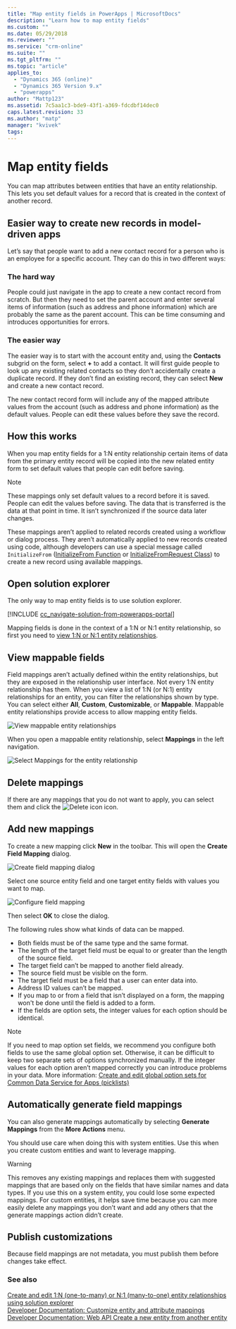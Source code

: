 ```yaml
---
title: "Map entity fields in PowerApps | MicrosoftDocs"
description: "Learn how to map entity fields"
ms.custom: ""
ms.date: 05/29/2018
ms.reviewer: ""
ms.service: "crm-online"
ms.suite: ""
ms.tgt_pltfrm: ""
ms.topic: "article"
applies_to: 
  - "Dynamics 365 (online)"
  - "Dynamics 365 Version 9.x"
  - "powerapps"
author: "Mattp123"
ms.assetid: 7c5aa1c3-bde9-43f1-a369-fdcdbf14dec0
caps.latest.revision: 33
ms.author: "matp"
manager: "kvivek"
tags: 
---
```

# Map entity fields
 
You can map attributes between entities that have an entity relationship. This lets you set default values for a record that is created in the context of another record. 

## Easier way to create new records in model-driven apps

Let’s say that people want to add a new contact record for a person who is an employee for a specific account. They can do this in two different ways:  
  
### The hard way

People could just navigate in the app to create a new contact record from scratch. But then they need to set the parent account and enter several items of information (such as address and phone information) which are probably the same as the parent account. This can be time consuming and introduces opportunities for errors.  
  
### The easier way

The easier way is to start with the account entity and, using the **Contacts** subgrid on the form, select **+** to add a contact. It will first guide people to look up any existing related contacts so they don’t accidentally create a duplicate record. If they don’t find an existing record, they can select **New** and create a new contact record. 

The new contact record form will include any of the mapped attribute values from the account (such as address and phone information) as the default values. People can edit these values before they save the record.

## How this works

When you map entity fields for a 1:N entity relationship certain items of data from the primary entity record will be copied into the new related entity form to set default values that people can edit before saving.
 
  
> [!NOTE]
> These mappings only set default values to a record before it is saved. People can edit the values before saving. The data that is transferred is the data at that point in time. It isn’t synchronized if the source data later changes.
>   
> These mappings aren’t applied to related records created using a workflow or dialog process. They aren’t automatically applied to new records created using code, although developers can use a special message called `InitializeFrom` ([InitializeFrom Function](/dynamics365/customer-engagement/web-api/initializefrom?view=dynamics-ce-odata-9) or [InitializeFromRequest Class](/dotnet/api/microsoft.crm.sdk.messages.initializefromrequest?view=dynamics-general-ce-9)) to create a new record using available mappings.  

## Open solution explorer

The only way to map entity fields is to use solution explorer.

[!INCLUDE [cc_navigate-solution-from-powerapps-portal](../../../includes/cc_navigate-solution-from-powerapps-portal.md)]
  
Mapping fields is done in the context of a 1:N or N:1 entity relationship, so first you need to [view 1:N or N:1 entity relationships](create-edit-1n-relationships-solution-explorer.md#view-entity-relationships).

## View mappable fields

Field mappings aren’t actually defined within the entity relationships, but they are exposed in the relationship user interface. Not every 1:N entity relationship has them. When you view a list of 1:N (or N:1) entity relationships for an entity, you can filter the relationships shown by type. You can select either **All**, **Custom**, **Customizable**, or **Mappable**. Mappable entity relationships provide access to allow mapping entity fields. 

![View mappable entity relationships](media/mappable-entity-relationships.png) 

When you open a mappable entity relationship, select **Mappings** in the left navigation.

![Select Mappings for the entity relationship](media/map-entity-fields-ui-solution-explorer.png)

## Delete mappings

If there are any mappings that you do not want to apply, you can select them and click the ![Delete icon](media/delete.gif) icon.

## Add new mappings

To create a new mapping click **New** in the toolbar. This will open the **Create Field Mapping** dialog.

![Create field mapping dialog](media/create-field-mapping-dialog.png)

Select one source entity field and one target entity fields with values you want to map. 

![Configure field mapping](media/configure-field-mapping.png)

Then select **OK** to close the dialog.

The following rules show what kinds of data can be mapped.  
  
- Both fields must be of the same type and the same format.  
- The length of the target field must be equal to or greater than the length of the source field.  
- The target field can’t be mapped to another field already.  
- The source field must be visible on the form.  
- The target field must be a field that a user can enter data into.  
- Address ID values can’t be mapped.
- If you map to or from a field that isn’t displayed on a form, the mapping won't be done until the field is added to a form.
- If the fields are option sets, the integer values for each option should be identical.  
  
> [!NOTE]
>  If you need to map option set fields, we recommend you configure both fields to use the same global option set. Otherwise, it can be difficult to keep two separate sets of options synchronized manually. If the integer values for each option aren’t mapped correctly you can introduce problems in your data. More information: [Create and edit global option sets for Common Data Service for Apps (picklists)](create-edit-global-option-sets.md)  
  
## Automatically generate field mappings  

You can also generate mappings automatically by selecting **Generate Mappings** from the **More Actions** menu.

You should use care when doing this with system entities. Use this when you create custom entities and want to leverage mapping. 

> [!WARNING]
> This removes any existing mappings and replaces them with suggested mappings that are based only on the fields that have similar names and data types. If you use this on a system entity, you could lose some expected mappings. For custom entities, it helps save time because you can more easily delete any mappings you don’t want and add any others that the generate mappings action didn’t create.  


## Publish customizations 

Because field mappings are not metadata, you must publish them before changes take effect. 
<!-- TODO Need a general topic about publishing to link to in situations like this -->

### See also
[Create and edit 1:N (one-to-many) or N:1 (many-to-one) entity relationships using solution explorer](create-edit-1n-relationships-solution-explorer.md)<br />
[Developer Documentation: Customize entity and attribute mappings](/dynamics365/customer-engagement/developer/customize-entity-attribute-mappings)<br />
[Developer Documentation: Web API Create a new entity from another entity](/dynamics365/customer-engagement/developer/webapi/create-entity-web-api#create-a-new-entity-from-another-entity)
